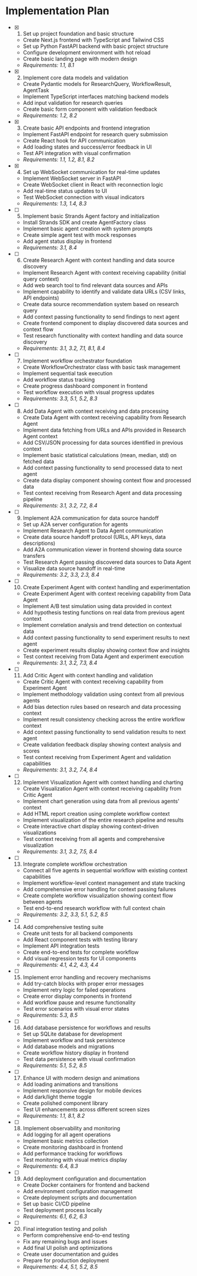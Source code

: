 # Implementation Plan

- [x] 1. Set up project foundation and basic structure

  - Create Next.js frontend with TypeScript and Tailwind CSS
  - Set up Python FastAPI backend with basic project structure
  - Configure development environment with hot reload
  - Create basic landing page with modern design
  - _Requirements: 1.1, 8.1_

- [x] 2. Implement core data models and validation

  - Create Pydantic models for ResearchQuery, WorkflowResult, AgentTask
  - Implement TypeScript interfaces matching backend models
  - Add input validation for research queries
  - Create basic form component with validation feedback
  - _Requirements: 1.2, 8.2_

- [x] 3. Create basic API endpoints and frontend integration

  - Implement FastAPI endpoint for research query submission
  - Create React hook for API communication
  - Add loading states and success/error feedback in UI
  - Test API integration with visual confirmation
  - _Requirements: 1.1, 1.2, 8.1, 8.2_

- [x] 4. Set up WebSocket communication for real-time updates

  - Implement WebSocket server in FastAPI
  - Create WebSocket client in React with reconnection logic
  - Add real-time status updates to UI
  - Test WebSocket connection with visual indicators
  - _Requirements: 1.3, 1.4, 8.3_

- [ ] 5. Implement basic Strands Agent factory and initialization

  - Install Strands SDK and create AgentFactory class
  - Implement basic agent creation with system prompts
  - Create simple agent test with mock responses
  - Add agent status display in frontend
  - _Requirements: 3.1, 8.4_

- [ ] 6. Create Research Agent with context handling and data source discovery

  - Implement Research Agent with context receiving capability (initial query context)
  - Add web search tool to find relevant data sources and APIs
  - Implement capability to identify and validate data URLs (CSV links, API endpoints)
  - Create data source recommendation system based on research query
  - Add context passing functionality to send findings to next agent
  - Create frontend component to display discovered data sources and context flow
  - Test research functionality with context handling and data source discovery
  - _Requirements: 3.1, 3.2, 7.1, 8.1, 8.4_

- [ ] 7. Implement workflow orchestrator foundation

  - Create WorkflowOrchestrator class with basic task management
  - Implement sequential task execution
  - Add workflow status tracking
  - Create progress dashboard component in frontend
  - Test workflow execution with visual progress updates
  - _Requirements: 3.3, 5.1, 5.2, 8.3_

- [ ] 8. Add Data Agent with context receiving and data processing

  - Create Data Agent with context receiving capability from Research Agent
  - Implement data fetching from URLs and APIs provided in Research Agent context
  - Add CSV/JSON processing for data sources identified in previous context
  - Implement basic statistical calculations (mean, median, std) on fetched data
  - Add context passing functionality to send processed data to next agent
  - Create data display component showing context flow and processed data
  - Test context receiving from Research Agent and data processing pipeline
  - _Requirements: 3.1, 3.2, 7.2, 8.4_

- [ ] 9. Implement A2A communication for data source handoff

  - Set up A2A server configuration for agents
  - Implement Research Agent to Data Agent communication
  - Create data source handoff protocol (URLs, API keys, data descriptions)
  - Add A2A communication viewer in frontend showing data source transfers
  - Test Research Agent passing discovered data sources to Data Agent
  - Visualize data source handoff in real-time
  - _Requirements: 3.2, 3.3, 2.3, 8.4_

- [ ] 10. Create Experiment Agent with context handling and experimentation

  - Create Experiment Agent with context receiving capability from Data Agent
  - Implement A/B test simulation using data provided in context
  - Add hypothesis testing functions on real data from previous agent context
  - Implement correlation analysis and trend detection on contextual data
  - Add context passing functionality to send experiment results to next agent
  - Create experiment results display showing context flow and insights
  - Test context receiving from Data Agent and experiment execution
  - _Requirements: 3.1, 3.2, 7.3, 8.4_

- [ ] 11. Add Critic Agent with context handling and validation

  - Create Critic Agent with context receiving capability from Experiment Agent
  - Implement methodology validation using context from all previous agents
  - Add bias detection rules based on research and data processing context
  - Implement result consistency checking across the entire workflow context
  - Add context passing functionality to send validation results to next agent
  - Create validation feedback display showing context analysis and scores
  - Test context receiving from Experiment Agent and validation capabilities
  - _Requirements: 3.1, 3.2, 7.4, 8.4_

- [ ] 12. Implement Visualization Agent with context handling and charting

  - Create Visualization Agent with context receiving capability from Critic Agent
  - Implement chart generation using data from all previous agents' context
  - Add HTML report creation using complete workflow context
  - Implement visualization of the entire research pipeline and results
  - Create interactive chart display showing context-driven visualizations
  - Test context receiving from all agents and comprehensive visualization
  - _Requirements: 3.1, 3.2, 7.5, 8.4_

- [ ] 13. Integrate complete workflow orchestration

  - Connect all five agents in sequential workflow with existing context capabilities
  - Implement workflow-level context management and state tracking
  - Add comprehensive error handling for context passing failures
  - Create complete workflow visualization showing context flow between agents
  - Test end-to-end research workflow with full context chain
  - _Requirements: 3.2, 3.3, 5.1, 5.2, 8.5_

- [ ] 14. Add comprehensive testing suite

  - Create unit tests for all backend components
  - Add React component tests with testing library
  - Implement API integration tests
  - Create end-to-end tests for complete workflow
  - Add visual regression tests for UI components
  - _Requirements: 4.1, 4.2, 4.3, 4.4_

- [ ] 15. Implement error handling and recovery mechanisms

  - Add try-catch blocks with proper error messages
  - Implement retry logic for failed operations
  - Create error display components in frontend
  - Add workflow pause and resume functionality
  - Test error scenarios with visual error states
  - _Requirements: 5.3, 8.5_

- [ ] 16. Add database persistence for workflows and results

  - Set up SQLite database for development
  - Implement workflow and task persistence
  - Add database models and migrations
  - Create workflow history display in frontend
  - Test data persistence with visual confirmation
  - _Requirements: 5.1, 5.2, 8.5_

- [ ] 17. Enhance UI with modern design and animations

  - Add loading animations and transitions
  - Implement responsive design for mobile devices
  - Add dark/light theme toggle
  - Create polished component library
  - Test UI enhancements across different screen sizes
  - _Requirements: 1.1, 8.1, 8.2_

- [ ] 18. Implement observability and monitoring

  - Add logging for all agent operations
  - Implement basic metrics collection
  - Create monitoring dashboard in frontend
  - Add performance tracking for workflows
  - Test monitoring with visual metrics display
  - _Requirements: 6.4, 8.3_

- [ ] 19. Add deployment configuration and documentation

  - Create Docker containers for frontend and backend
  - Add environment configuration management
  - Create deployment scripts and documentation
  - Set up basic CI/CD pipeline
  - Test deployment process locally
  - _Requirements: 6.1, 6.2, 6.3_

- [ ] 20. Final integration testing and polish
  - Perform comprehensive end-to-end testing
  - Fix any remaining bugs and issues
  - Add final UI polish and optimizations
  - Create user documentation and guides
  - Prepare for production deployment
  - _Requirements: 4.4, 5.1, 5.2, 8.5_
